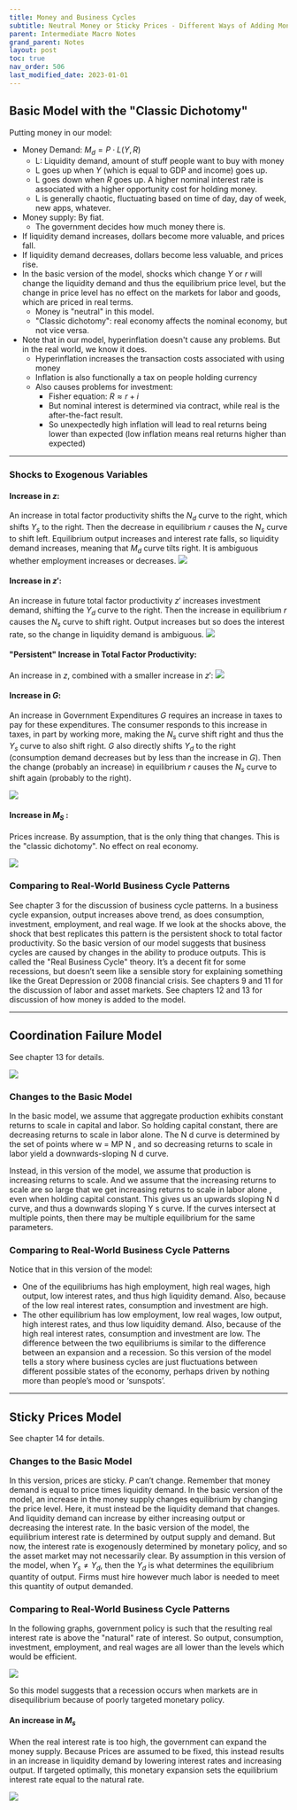 ```yaml
---
title: Money and Business Cycles
subtitle: Neutral Money or Sticky Prices - Different Ways of Adding Money to the Model
parent: Intermediate Macro Notes
grand_parent: Notes
layout: post
toc: true
nav_order: 506
last_modified_date: 2023-01-01
---
```



<!--

Defining characteristics of money:

- Medium of exchange

- Store of value

- Unit of account

Definitions of money supply

- M0 (Monetary Base) - Currency in circulation and in reserve.

- M1 - Liquid money: Currency in circulation, transactions accounts like debit, checking

- M2 - Less liquid money: All of M1, plus less liquid accounts like savings accounts.

How does the government actually change the money supply?

- Helicopter money: Increase the money money supply by decreasing taxes or equivalently increasing transfers.

- Seignorage: Government prints money to buy stuff.

- Open market operations: Increase money supply by decreasing government debt.

-->


## Basic Model with the "Classic Dichotomy"


Putting money in our model:

- Money Demand: $M_{d}=P\cdot L(Y,R)$
    - L: Liquidity demand, amount of stuff people want to buy with money
    - L goes up when $Y$ (which is equal to GDP and income) goes up.
    - L goes down when $R$ goes up. A higher nominal interest rate is associated with a higher opportunity cost for holding money.
    - L is generally chaotic, fluctuating based on time of day, day of week, new apps, whatever.
- Money supply: By fiat.
    - The government decides how much money there is.
- If liquidity demand increases, dollars become more valuable, and prices fall.
- If liquidity demand decreases, dollars become less valuable, and prices rise.
- In the basic version of the model, shocks which change $Y$ or $r$ will change the liquidity demand and thus the equilibrium price level, but the change in price level has no effect on the markets for labor and goods, which are priced in real terms.
    - Money is "neutral" in this model.
    - "Classic dichotomy": real economy affects the nominal economy, but not vice versa.
- Note that in our model, hyperinflation doesn't cause any problems. But in the real world, we know it does.
    - Hyperinflation increases the transaction costs associated with using money
    - Inflation is also functionally a tax on people holding currency
    - Also causes problems for investment:
        - Fisher equation: $R\approx r+i$
        - But nominal interest is determined via contract, while real is the after-the-fact result.
        - So unexpectedly high inflation will lead to real returns being lower than expected (low inflation means real returns higher than expected)


<hr class="pagebreak">

### Shocks to Exogenous Variables

#### Increase in $z$:
An increase in total factor productivity shifts the $N_d$ curve to the right, which shifts $Y_s$ to the right. Then the
decrease in equilibrium $r$ causes the $N_s$ curve to shift left. Equilibrium output increases and interest rate falls,
so liquidity demand increases, meaning that $M_d$ curve tilts right. It is ambiguous whether employment increases or decreases.
![](img-twoperiod_shifter_rbc_z.png)

#### Increase in $z'$:
An increase in future total factor productivity $z'$ increases investment demand, shifting the $Y_d$ curve to the right.
Then the increase in equilibrium $r$ causes the $N_s$ curve to shift right. Output increases but so does the interest rate,
so the change in liquidity demand is ambiguous.
![](img-twoperiod_shifter_rbc_zprime.png)

#### "Persistent" Increase in Total Factor Productivity:
An increase in $z$, combined with a smaller increase in $z'$:
![](img-twoperiod_shifter_rbc_zboth.png)



#### Increase in $G$:

An increase in Government Expenditures $G$ requires an increase in taxes to pay for these expenditures. The consumer
responds to this increase in taxes, in part by working more, making the $N_s$ curve shift right and thus the $Y_s$ curve to
also shift right. $G$ also directly shifts $Y_d$ to the right (consumption demand decreases but by less than the increase in $G$). Then the change (probably an increase) in equilibrium $r$ causes the $N_s$ curve to shift again (probably to the right).

![](img-twoperiod_shifter_rbc_G.png)

#### Increase in $M_S$ :

Prices increase. By assumption, that is the only thing that changes. This is the "classic dichotomy". No effect on
real economy.

![](img-twoperiod_shifter_rbc_M.png)


### Comparing to Real-World Business Cycle Patterns

See chapter 3 for the discussion of business cycle patterns. In a business cycle expansion, output increases above
trend, as does consumption, investment, employment, and real wage.
If we look at the shocks above, the shock that best replicates this pattern is the persistent shock to total factor
productivity. So the basic version of our model suggests that business cycles are caused by changes in the ability to produce outputs. This is called the "Real Business Cycle" theory. It’s a decent fit for some recessions, but doesn’t seem like a sensible story for explaining something like the Great Depression or 2008 financial
crisis.
See chapters 9 and 11 for the discussion of labor and asset markets. See chapters 12 and 13 for discussion of how
money is added to the model.









<hr class="pagebreak">

## Coordination Failure Model

See chapter 13 for details.

![](img-twoperiod_shifter_coordination.png)

### Changes to the Basic Model

In the basic model, we assume that aggregate production exhibits constant returns to scale in capital and labor. So
holding capital constant, there are decreasing returns to scale in labor alone. The N d curve is determined by the set
of points where w = MP N , and so decreasing returns to scale in labor yield a downwards-sloping N d curve.

Instead, in this version of the model, we assume that production is increasing returns to scale. And we assume
that the increasing returns to scale are so large that we get increasing returns to scale in labor alone , even
when holding capital constant. This gives us an upwards sloping N d curve, and thus a downwards sloping Y s curve.
If the curves intersect at multiple points, then there may be multiple equilibrium for the same parameters.

<!--Note that I drew the graphs slightly differently in lecture. But the key concept to remember is the same: Increasing returns to scale may lead to multiple equilibriums.-->

### Comparing to Real-World Business Cycle Patterns

Notice that in this version of the model:

- One of the equilibriums has high employment, high real wages, high output, low interest rates, and thus high liquidity demand. Also, because of the low real interest rates, consumption and investment are high.
- The other equilibrium has low employment, low real wages, low output, high interest rates, and thus low liquidity demand. Also, because of the high real interest rates, consumption and investment are low. The difference between the two equilibriums is similar to the difference between an expansion and a recession. So this version of the model tells a story where business cycles are just fluctuations between different possible states of the economy, perhaps driven by nothing more than people’s mood or ‘sunspots’.







<hr class="pagebreak">

## Sticky Prices Model

See chapter 14 for details.

### Changes to the Basic Model

In this version, prices are sticky. $P$ can’t change. Remember that money demand is equal to price times liquidity demand. In the
basic version of the model, an increase in the money supply changes equilibrium by changing the price level. Here,
it must instead be the liquidity demand that changes. And liquidity demand can increase by either increasing output or
decreasing the interest rate.
In the basic version of the model, the equilibrium interest rate is determined by output supply and demand. But
now, the interest rate is exogenously determined by monetary policy, and so the asset market may not necessarily
clear. By assumption in this version of the model, when $Y_s \neq Y_d$, then the $Y_d$ is what determines the equilibrium quantity of
output. Firms must hire however much labor is needed to meet this quantity of output demanded.

### Comparing to Real-World Business Cycle Patterns

In the following graphs, government policy is such that the resulting real interest rate is above the "natural" rate of
interest. So output, consumption, investment, employment, and real wages are all lower than the levels which would
be efficient.

![](img-twoperiod_shifter_keynes_lowr.png)

So this model suggests that a recession occurs when markets are in disequilibrium because of poorly targeted
monetary policy.


#### An increase in $M_s$

When the real interest rate is too high, the government can expand the money supply. Because Prices are assumed
to be fixed, this instead results in an increase in liquidity demand by lowering interest rates and increasing output.
If targeted optimally, this monetary expansion sets the equilibrium interest rate equal to the natural rate.


![](img-twoperiod_shifter_keynes_fix.png)



